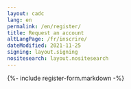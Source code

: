 ```yaml
---
layout: cadc
lang: en
permalink: /en/register/
title: Request an account
altLangPage: /fr/inscrire/
dateModified: 2021-11-25
signing: layout.signing
nositesearch: layout.nositesearch
---
```


{%- include register-form.markdown -%}
